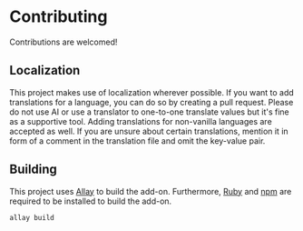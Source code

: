 # Contributing

Contributions are welcomed!

## Localization

This project makes use of localization wherever possible. If you want to add translations for a language, you can do so by creating a pull request. Please do not
use AI or use a translator to one-to-one translate values but it's fine as a supportive tool. Adding translations for non-vanilla languages are accepted as well.
If you are unsure about certain translations, mention it in form of a comment in the translation file and omit the key-value pair.

## Building

This project uses [Allay][] to build the add-on. Furthermore, [Ruby][] and [npm][] are required to be installed to build the add-on.

```console
allay build
```

[Allay]: https://allay-mc.github.io/
[Ruby]: https://www.ruby-lang.org/
[npm]: https://www.npmjs.com/

